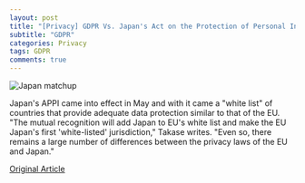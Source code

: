 ```yaml
---  
layout: post  
title: "[Privacy] GDPR Vs. Japan's Act on the Protection of Personal Information"  
subtitle: "GDPR"  
categories: Privacy  
tags: GDPR   
comments: true  
---  
```


![Japan matchup](https://user-images.githubusercontent.com/55650342/67393965-622a6080-f5de-11e9-904b-809a46467990.JPG)

Japan's APPI came into effect in May and with it came a "white list" of countries that provide adequate data protection similar to that of the EU. "The mutual recognition will add Japan to EU's white list and make the EU Japan's first 'white-listed' jurisdiction," Takase writes. "Even so, there remains a large number of differences between the privacy laws of the EU and Japan."

[Original Article](https://iapp.org/news/a/matchup-gdpr-and-japans-act-on-the-protection-of-personal-information/)

